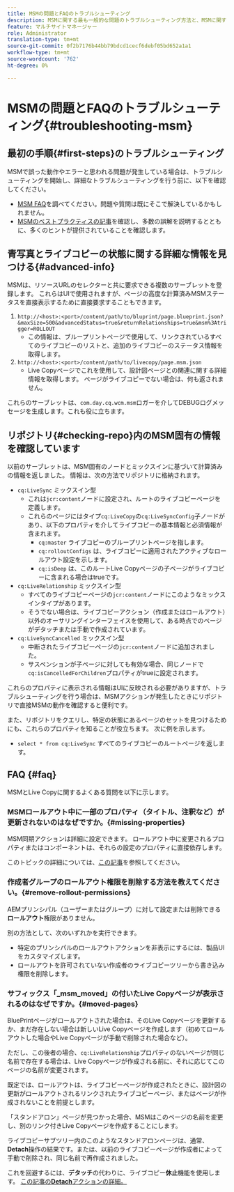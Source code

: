 ```yaml
---
title: MSMの問題とFAQのトラブルシューティング
description: MSMに関する最も一般的な問題のトラブルシューティング方法と、MSMに関する最も一般的な質問に対する回答を得る方法を説明します。
feature: マルチサイトマネージャー
role: Administrator
translation-type: tm+mt
source-git-commit: 0f2b7176b44bb79bdcd1cecf6debf05bd652a1a1
workflow-type: tm+mt
source-wordcount: '762'
ht-degree: 0%

---
```



# MSMの問題とFAQのトラブルシューティング{#troubleshooting-msm}

## 最初の手順{#first-steps}のトラブルシューティング

MSMで誤った動作やエラーと思われる問題が発生している場合は、トラブルシューティングを開始し、詳細なトラブルシューティングを行う前に、以下を確認してください。

* [MSM FAQ](#faq)を調べてください。問題や質問は既にそこで解決しているかもしれません。
* [MSMのベストプラクティスの記事](best-practices.md)を確認し、多数の誤解を説明するとともに、多くのヒントが提供されていることを確認します。

## 青写真とライブコピーの状態に関する詳細な情報を見つける{#advanced-info}

MSMは、リソースURLのセレクターと共に要求できる複数のサーブレットを登録します。 これらはUIで使用されますが、ページの高度な計算済みMSMステータスを直接表示するために直接要求することもできます。

1. `http://<host>:<port>/content/path/to/bluprint/page.blueprint.json?&maxSize=500&advancedStatus=true&returnRelationships=true&msm%3Atrigger=ROLLOUT`
   * この情報は、ブループリントページで使用して、リンクされているすべてのライブコピーのリストと、追加のライブコピーのステータス情報を取得します。
1. `http://<host>:<port>/content/path/to/livecopy/page.msm.json`
   * Live Copyページでこれを使用して、設計図ページとの関連に関する詳細情報を取得します。 ページがライブコピーでない場合は、何も返されません。

これらのサーブレットは、`com.day.cq.wcm.msm`ロガーを介してDEBUGログメッセージを生成します。これも役に立ちます。

## リポジトリ{#checking-repo}内のMSM固有の情報を確認しています

以前のサーブレットは、MSM固有のノードとミックスインに基づいて計算済みの情報を返しました。 情報は、次の方法でリポジトリに格納されます。

* `cq:LiveSync` ミックスイン型
   * これは`jcr:content`ノードに設定され、ルートのライブコピーページを定義します。
   * これらのページにはタイプ`cq:LiveCopy`の`cq:LiveSyncConfig`子ノードがあり、以下のプロパティを介してライブコピーの基本情報と必須情報が含まれます。
      * `cq:master` ライブコピーのブループリントページを指します。
      * `cq:rolloutConfigs` は、ライブコピーに適用されたアクティブなロールアウト設定を示します。
      * `cq:isDeep` は、このルートLive Copyページの子ページがライブコピーに含まれる場合はtrueです。
* `cq:LiveRelationship` ミックスイン型
   * すべてのライブコピーページの`jcr:content`ノードにこのようなミックスインタイプがあります。
   * そうでない場合は、ライブコピーアクション（作成またはロールアウト）以外のオーサリングインターフェイスを使用して、ある時点でのページがデタッチまたは手動で作成されています。
* `cq:LiveSyncCancelled` ミックスイン型
   * 中断されたライブコピーページの`jcr:content`ノードに追加されました。
   * サスペンションが子ページに対しても有効な場合、同じノードで`cq:isCancelledForChildren`プロパティがtrueに設定されます。

これらのプロパティに表示される情報はUIに反映される必要がありますが、トラブルシューティングを行う場合は、MSMアクションが発生したときにリポジトリで直接MSMの動作を確認すると便利です。

また、リポジトリをクエリし、特定の状態にあるページのセットを見つけるためにも、これらのプロパティを知ることが役立ちます。 次に例を示します。

* `select * from cq:LiveSync` すべてのライブコピーのルートページを返します。

## FAQ {#faq}

MSMとLive Copyに関するよくある質問を以下に示します。

### MSMロールアウト中に一部のプロパティ（タイトル、注釈など）が更新されないのはなぜですか。{#missing-properties}

MSM同期アクションは詳細に設定できます。 ロールアウト中に変更されるプロパティまたはコンポーネントは、それらの設定のプロパティに直接依存します。

このトピックの詳細については、[この記事](best-practices.md)を参照してください。

### 作成者グループのロールアウト権限を削除する方法を教えてください。{#remove-rollout-permissions}

AEMプリンシパル（ユーザーまたはグループ）に対して設定または削除できる&#x200B;**ロールアウト**&#x200B;権限がありません。

別の方法として、次のいずれかを実行できます。

* 特定のプリンシパルのロールアウトアクションを非表示にするには、製品UIをカスタマイズします。
* ロールアウトを許可されていない作成者のライブコピーツリーから書き込み権限を削除します。

### サフィックス「_msm_moved」の付いたLive Copyページが表示されるのはなぜですか。{#moved-pages}

BluePrintページがロールアウトされた場合は、そのLive Copyページを更新するか、まだ存在しない場合は新しいLive Copyページを作成します（初めてロールアウトした場合やLive Copyページが手動で削除された場合など）。

ただし、この後者の場合、`cq:LiveRelationship`プロパティのないページが同じ名前で存在する場合は、Live Copyページが作成される前に、それに応じてこのページの名前が変更されます。

既定では、ロールアウトは、ライブコピーページが作成されたときに、設計図の更新がロールアウトされるリンクされたライブコピーページ、またはページが作成されないことを前提とします。

「スタンドアロン」ページが見つかった場合、MSMはこのページの名前を変更し、別のリンク付きLive Copyページを作成することにします。

ライブコピーサブツリー内のこのようなスタンドアロンページは、通常、**Detach**&#x200B;操作の結果です。または、以前のライブコピーページが作成者によって手動で削除され、同じ名前で再作成されました。

これを回避するには、**デタッチ**&#x200B;の代わりに、ライブコピー&#x200B;**休止**&#x200B;機能を使用します。 [この記事の&#x200B;**Detach**&#x200B;アクションの詳細。](creating-live-copies.md)
